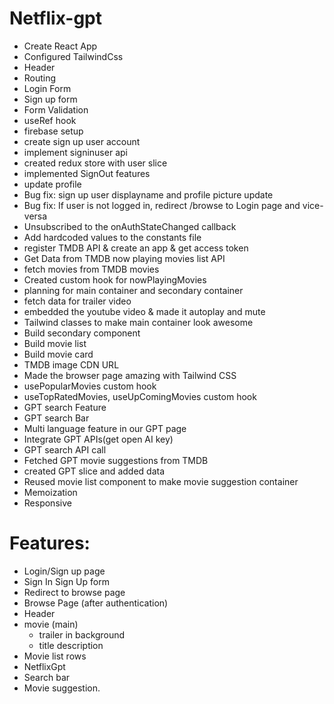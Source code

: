 # Netflix-gpt

- Create React App
- Configured TailwindCss
- Header
- Routing
- Login Form
- Sign up form
- Form Validation
- useRef hook
- firebase setup
- create sign up user account
- implement signinuser api
- created redux store with user slice
- implemented SignOut features
- update profile
- Bug fix: sign up user displayname and profile picture update
- Bug fix: If user is not logged in, redirect /browse to Login page and vice-versa
- Unsubscribed to the onAuthStateChanged callback
- Add hardcoded values to the constants file
- register TMDB API & create an app & get access token
- Get Data from TMDB now playing movies list API
- fetch movies from TMDB movies
- Created custom hook for nowPlayingMovies
- planning for main container and secondary container
- fetch data for trailer video
- embedded the youtube video & made it autoplay and mute
- Tailwind classes to make main container look awesome
- Build secondary component
- Build movie list
- Build movie card
- TMDB image CDN URL
- Made the browser page amazing with Tailwind CSS
- usePopularMovies custom hook
- useTopRatedMovies, useUpComingMovies custom hook
- GPT search Feature
- GPT search Bar
- Multi language feature in our GPT page
- Integrate GPT APIs(get open AI key)
- GPT search API call
- Fetched GPT movie suggestions from TMDB
- created GPT slice and added data
- Reused movie list component to make movie suggestion container
- Memoization
- Responsive

# Features:

- Login/Sign up page
- Sign In Sign Up form
- Redirect to browse page
- Browse Page (after authentication)
- Header
- movie (main)
  - trailer in background
  - title description
- Movie list rows
- NetflixGpt
- Search bar
- Movie suggestion.
